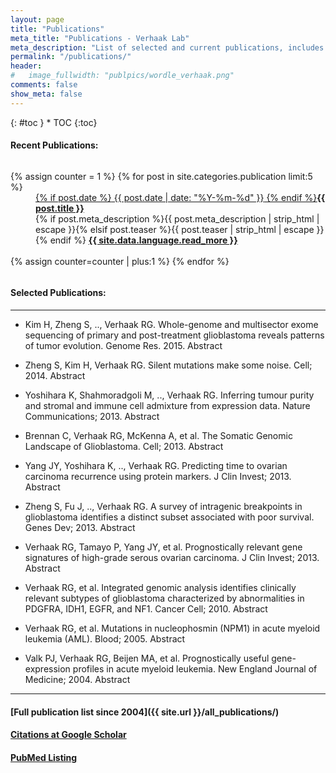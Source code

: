 ```yaml
---
layout: page
title: "Publications"
meta_title: "Publications - Verhaak Lab"
meta_description: "List of selected and current publications, includes PubMed and Google Scholar listing"
permalink: "/publications/"
header:
#   image_fullwidth: "publpics/wordle_verhaak.png"
comments: false
show_meta: false
---
```


<div class="panel radius" markdown="1">
{: #toc }
*  TOC
{:toc}
</div>

#### Recent Publications:

<div id="blog-index" class="row">
  <div class="small-12 columns t30">
    <dl class="accordion" data-accordion>
      {% assign counter = 1 %}
      {% for post in site.categories.publication limit:5 %}
      <dd class="accordion-navigation">
      <a href="#panel{{ counter }}"><span class="iconfont"></span> {% if post.date %}<time class="icon-calendar pr20" datetime="{{ post.date | date: "%Y-%m-%d" }}" itemprop="datePublished"> {{ post.date | date: "%Y-%m-%d" }}</time> {% endif %}<strong>{{ post.title }}</strong></a>
        <div id="panel{{ counter }}" class="content">
          {% if post.meta_description %}{{ post.meta_description | strip_html | escape }}{% elsif post.teaser %}{{ post.teaser | strip_html | escape }}{% endif %}
          <a href="{{ site.url }}{{ post.url }}" title="Read {{ post.title escape_once }}"><strong>{{ site.data.language.read_more }}</strong></a><br><br>
        </div>
      </dd>
      {% assign counter=counter | plus:1 %}
      {% endfor %}
    </dl>
  </div><!-- /.small-12.columns -->
</div><!-- /.row -->

#### Selected Publications:
***
*   Kim H, Zheng S, .., Verhaak RG. Whole-genome and multisector exome sequencing of primary and post-treatment glioblastoma reveals patterns of tumor evolution. Genome Res. 2015. Abstract
 
*   Zheng S, Kim H, Verhaak RG. Silent mutations make some noise. Cell; 2014. Abstract
 
*   Yoshihara K, Shahmoradgoli M, .., Verhaak RG. Inferring tumour purity and stromal and immune cell admixture from expression data. Nature Communications; 2013. Abstract

*   Brennan C, Verhaak RG, McKenna A, et al. The Somatic Genomic Landscape of Glioblastoma. Cell; 2013. Abstract

*   Yang JY, Yoshihara K, .., Verhaak RG. Predicting time to ovarian carcinoma recurrence using protein markers. J Clin Invest; 2013. Abstract

*   Zheng S, Fu J, .., Verhaak RG. A survey of intragenic breakpoints in glioblastoma identifies a distinct subset associated with poor survival. Genes Dev; 2013. Abstract

*   Verhaak RG, Tamayo P, Yang JY, et al. Prognostically relevant gene signatures of high-grade serous ovarian carcinoma. J Clin Invest; 2013. Abstract

*   Verhaak RG, et al. Integrated genomic analysis identifies clinically relevant subtypes of glioblastoma characterized by abnormalities in PDGFRA, IDH1, EGFR, and NF1. Cancer Cell; 2010.    Abstract

*   Verhaak RG, et al. Mutations in nucleophosmin (NPM1) in acute myeloid leukemia (AML). Blood; 2005. Abstract

*   Valk PJ, Verhaak RG, Beijen MA, et al. Prognostically useful gene-expression profiles in acute myeloid leukemia. New England Journal of Medicine; 2004. Abstract

***

#### [Full publication list since 2004]({{ site.url }}/all_publications/)

#### [Citations at Google Scholar](http://scholar.google.com/citations?user=qXdBk-gAAAAJ&hl=en)

#### [PubMed Listing](http://www.ncbi.nlm.nih.gov/pubmed?term=verhaak+r)
